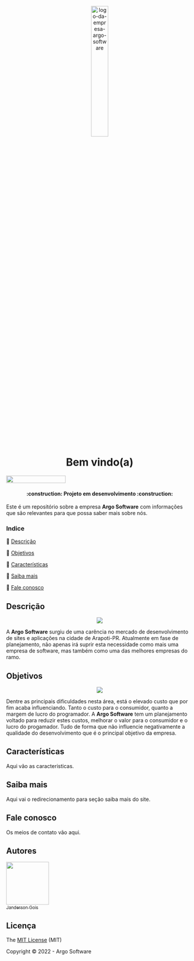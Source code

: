 <p align="center">
<img alt="logo-da-empresa-argo-software" width="30%" height="30%" src="https://user-images.githubusercontent.com/99593009/180659107-934bfa13-f83d-49bc-9e5e-98c618df5672.png"/>
</p>

<h1 align="center">Bem vindo(a)</h1>

<img width="160px" height="20px" src="http://img.shields.io/static/v1?label=STATUS&message=EM%20DESENVOLVIMENTO&color=RED&style=for-the-badge"/>

<h4 align="center"> 
    :construction:  Projeto em desenvolvimento  :construction:
</h4>

<p>Este é um repositório sobre a empresa <strong>Argo Software</strong> com informações que são relevantes para que possa saber mais sobre nós.</p>

### Indice 

:small_blue_diamond: [Descrição](#descrição)

:small_blue_diamond: [Objetivos](#objetivos)

:small_blue_diamond: [Características](#características)

:small_blue_diamond: [Saiba mais](#saiba-mais)

:small_blue_diamond: [Fale conosco](#fale-conosco)

## Descrição

<p align="center">
<img src="https://user-images.githubusercontent.com/99593009/180662394-a1ee59e9-a3f8-46e4-815b-61bcfcce8b81.png"/>
</p>

  A <strong>Argo Software</strong> surgiu de uma carência no mercado de desenvolvimento de sites e aplicações na cidade de Arapoti-PR. Atualmente em fase de planejamento, não apenas irá suprir esta necessidade como mais uma empresa de software, mas também como uma das melhores empresas do ramo.



## Objetivos

<p align="center">
<img align="center" src="https://user-images.githubusercontent.com/99593009/180661826-ee579607-b633-4626-a987-0b6bc57c1f4d.png"/>
</P>

  Dentre as principais dificuldades nesta área, está o elevado custo que por fim acaba influenciando. Tanto o custo para o consumidor, quanto a margem de lucro do programador.
  A <strong>Argo Software</strong> tem um planejamento voltado para reduzir estes custos, melhorar o valor para o consumidor e o lucro do progamador. Tudo de forma que não influencie negativamente a qualidade do desenvolvimento que é o principal objetivo da empresa.

## Características

Aqui vão as caracteristicas.

## Saiba mais

Aqui vai o redirecionamento para seção saiba mais do site.

## Fale conosco

Os meios de contato vão aqui.

## Autores
  
[<img src="https://avatars.githubusercontent.com/u/99593009?v=4" width=115><br><sub>Janderson Gois</sub>](https://github.com/TioCoxinha)

## Licença 

The [MIT License]() (MIT)

Copyright :copyright: 2022 - Argo Software
